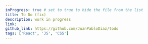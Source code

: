 ```yaml
---
inProgress: true # set to true to hide the file from the list
title: To Do (fix)
description: work in progress
link:
github_link: https://github.com/JuanPabloDiaz/todo
tags: ['React', 'JS', 'CSS']
---
```

